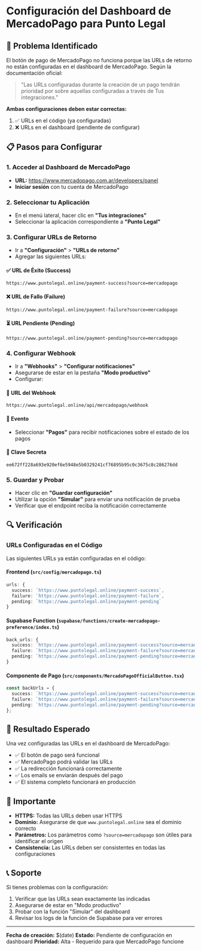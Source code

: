 # Configuración del Dashboard de MercadoPago para Punto Legal

## 🎯 Problema Identificado

El botón de pago de MercadoPago no funciona porque las URLs de retorno no están configuradas en el dashboard de MercadoPago. Según la documentación oficial:

> "Las URLs configuradas durante la creación de un pago tendrán prioridad por sobre aquellas configuradas a través de Tus integraciones."

**Ambas configuraciones deben estar correctas:**
1. ✅ URLs en el código (ya configuradas)
2. ❌ URLs en el dashboard (pendiente de configurar)

## 📋 Pasos para Configurar

### 1. Acceder al Dashboard de MercadoPago

- **URL:** https://www.mercadopago.com.ar/developers/panel
- **Iniciar sesión** con tu cuenta de MercadoPago

### 2. Seleccionar tu Aplicación

- En el menú lateral, hacer clic en **"Tus integraciones"**
- Seleccionar la aplicación correspondiente a **"Punto Legal"**

### 3. Configurar URLs de Retorno

- Ir a **"Configuración"** > **"URLs de retorno"**
- Agregar las siguientes URLs:

#### ✅ URL de Éxito (Success)
```
https://www.puntolegal.online/payment-success?source=mercadopago
```

#### ❌ URL de Fallo (Failure)
```
https://www.puntolegal.online/payment-failure?source=mercadopago
```

#### ⏳ URL Pendiente (Pending)
```
https://www.puntolegal.online/payment-pending?source=mercadopago
```

### 4. Configurar Webhook

- Ir a **"Webhooks"** > **"Configurar notificaciones"**
- Asegurarse de estar en la pestaña **"Modo productivo"**
- Configurar:

#### 🔗 URL del Webhook
```
https://www.puntolegal.online/api/mercadopago/webhook
```

#### 📧 Evento
- Seleccionar **"Pagos"** para recibir notificaciones sobre el estado de los pagos

#### 🔐 Clave Secreta
```
ee672ff228a693e920ef6e5948e5b0329241cf76895b95c0c3675c8c286276dd
```

### 5. Guardar y Probar

- Hacer clic en **"Guardar configuración"**
- Utilizar la opción **"Simular"** para enviar una notificación de prueba
- Verificar que el endpoint reciba la notificación correctamente

## 🔍 Verificación

### URLs Configuradas en el Código

Las siguientes URLs ya están configuradas en el código:

#### Frontend (`src/config/mercadopago.ts`)
```typescript
urls: {
  success: `https://www.puntolegal.online/payment-success`,
  failure: `https://www.puntolegal.online/payment-failure`,
  pending: `https://www.puntolegal.online/payment-pending`
}
```

#### Supabase Function (`supabase/functions/create-mercadopago-preference/index.ts`)
```typescript
back_urls: {
  success: `https://www.puntolegal.online/payment-success?source=mercadopago`,
  failure: `https://www.puntolegal.online/payment-failure?source=mercadopago`,
  pending: `https://www.puntolegal.online/payment-pending?source=mercadopago`
}
```

#### Componente de Pago (`src/components/MercadoPagoOfficialButton.tsx`)
```typescript
const backUrls = {
  success: `https://www.puntolegal.online/payment-success?source=mercadopago`,
  failure: `https://www.puntolegal.online/payment-failure?source=mercadopago`,
  pending: `https://www.puntolegal.online/payment-pending?source=mercadopago`
};
```

## 🎯 Resultado Esperado

Una vez configuradas las URLs en el dashboard de MercadoPago:

- ✅ El botón de pago será funcional
- ✅ MercadoPago podrá validar las URLs
- ✅ La redirección funcionará correctamente
- ✅ Los emails se enviarán después del pago
- ✅ El sistema completo funcionará en producción

## 🚨 Importante

- **HTTPS:** Todas las URLs deben usar HTTPS
- **Dominio:** Asegurarse de que `www.puntolegal.online` sea el dominio correcto
- **Parámetros:** Los parámetros como `?source=mercadopago` son útiles para identificar el origen
- **Consistencia:** Las URLs deben ser consistentes en todas las configuraciones

## 📞 Soporte

Si tienes problemas con la configuración:

1. Verificar que las URLs sean exactamente las indicadas
2. Asegurarse de estar en "Modo productivo"
3. Probar con la función "Simular" del dashboard
4. Revisar los logs de la función de Supabase para ver errores

---

**Fecha de creación:** $(date)
**Estado:** Pendiente de configuración en dashboard
**Prioridad:** Alta - Requerido para que MercadoPago funcione
